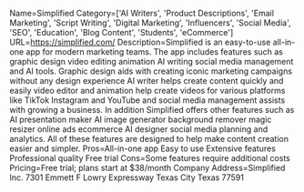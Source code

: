 Name=Simplified
Category=['AI Writers', 'Product Descriptions', 'Email Marketing', 'Script Writing', 'Digital Marketing', 'Influencers', 'Social Media', 'SEO', 'Education', 'Blog Content', 'Students', 'eCommerce']
URL=https://simplified.com/
Description=Simplified is an easy-to-use all-in-one app for modern marketing teams. The app includes features such as graphic design video editing animation AI writing social media management and AI tools. Graphic design aids with creating iconic marketing campaigns without any design experience AI writer helps create content quickly and easily video editor and animation help create videos for various platforms like TikTok Instagram and YouTube and social media management assists with growing a business. In addition Simplified offers other features such as AI presentation maker AI image generator background remover magic resizer online ads ecommerce AI designer social media planning and analytics. All of these features are designed to help make content creation easier and simpler.
Pros=All-in-one app Easy to use Extensive features Professional quality Free trial
Cons=Some features require additional costs
Pricing=Free trial; plans start at $38/month
Company Address=Simplified Inc. 7301 Emmett F Lowry Expressway Texas City Texas 77591
